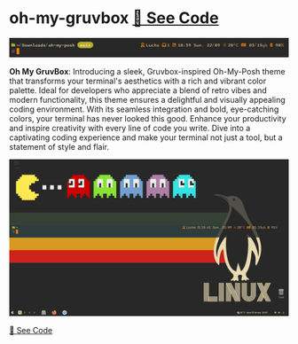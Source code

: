 # oh-my-gruvbox [🔗 See Code](src/oh-my-gruvbox.omp.json)

![Prompt](images/prompt.png "Prompt")

**Oh My GruvBox**: Introducing a sleek, Gruvbox-inspired Oh-My-Posh theme that transforms your terminal's aesthetics with a rich and vibrant color palette. Ideal for developers who appreciate a blend of retro vibes and modern functionality, this theme ensures a delightful and visually appealing coding environment. With its seamless integration and bold, eye-catching colors, your terminal has never looked this good. Enhance your productivity and inspire creativity with every line of code you write. Dive into a captivating coding experience and make your terminal not just a tool, but a statement of style and flair.

![Screenshot](images/screenshot.png "Screenshot")

[🔗 See Code](src/oh-my-gruvbox.omp.json)
